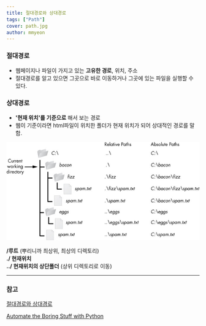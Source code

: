 ```yaml
---
title: 절대경로와 상대경로
tags: ["Path"]
cover: path.jpg
author: mmyeon
---
```


### 절대경로

- 웹페이지나 파일이 가지고 있는 **고유한 경로**, 위치, 주소
- 절대경로를 알고 있으면 그곳으로 바로 이동하거나 그곳에 있는 파일을 실행할 수 있다.

### 상대경로

- **'현재 위치'를 기준으로** 해서 보는 경로
- 웹이 기준이라면 html파일이 위치한 폴더가 현재 위치가 되어 상대적인 경로를 말함.

<img src="./paths.jpg">

**/루트** (뿌리니까 최상위, 최상의 디렉토리)  
**./ 현재위치**  
**../ 현재위치의 상단폴더** (상위 디렉토리로 이동)

---

### 참고

[절대경로와 상대경로](https://88240.tistory.com/122)

[Automate the Boring Stuff with Python](https://automatetheboringstuff.com/chapter8/)
